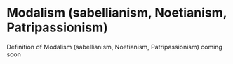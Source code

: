 # Modalism (sabellianism, Noetianism, Patripassionism)
Definition of Modalism (sabellianism, Noetianism, Patripassionism) coming soon
